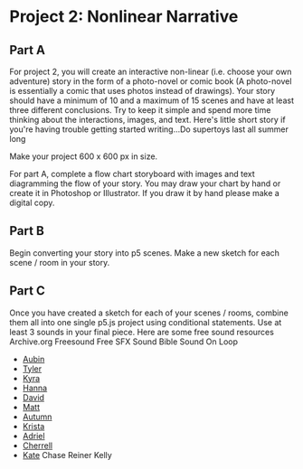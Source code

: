 
# Project 2: Nonlinear Narrative

## Part A
For project 2, you will create an interactive non-linear (i.e. choose your own adventure) story in the form of a photo-novel or comic book (A photo-novel is essentially a comic that uses photos instead of drawings). Your story should have a minimum of 10 and a maximum of 15 scenes and have at least three different conclusions. Try to keep it simple and spend more time thinking about the interactions, images, and text. Here's little short story if you're having trouble getting started writing...Do supertoys last all summer long

Make your project 600 x 600 px in size.

For part A, complete a flow chart storyboard with images and text diagramming the flow of your story. You may draw your chart by hand or create it in Photoshop or Illustrator. If you draw it by hand please make a digital copy. 


## Part B
Begin converting your story into p5 scenes. Make a new sketch for each scene / room in your story.


## Part C
Once you have created a sketch for each of your scenes / rooms, combine them all into one single p5.js project using conditional statements. Use at least 3 sounds in your final piece. Here are some free sound resources
Archive.org
Freesound
Free SFX
Sound Bible
Sound On Loop


* [Aubin](https://editor.p5js.org/ameschuler@gmail.com/sketches/H1H0MtGj7)
* [Tyler](https://editor.p5js.org/tmarks2/sketches/HJLeBMX9X)
* [Kyra](https://editor.p5js.org/kaknauer/sketches/HylcoNac7)
* [Hanna](https://editor.p5js.org/hanna/sketches/rJCt7YZom)
* [David](https://editor.p5js.org/davidniles/sketches/ryGl4pZjX)
* [Matt](https://editor.p5js.org/mtether@lion.lmu.edu/sketches/B1ldsNugqQ)
* [Autumn](https://editor.p5js.org/retroauriel/sketches/B1MujIfoX)
* [Krista](https://editor.p5js.org/kristamiya/sketches/HkFBrfX9m)
* [Adriel](https://editor.p5js.org/American_Ren/sketches/BywkdLZjX)
* [Cherrell](https://editor.p5js.org/cfinister/sketches/H1QfBEfjm)
* [Kate](https://editor.p5js.org/klblasco/sketches/rJ6kd3t5m)
Chase
Reiner
Kelly
